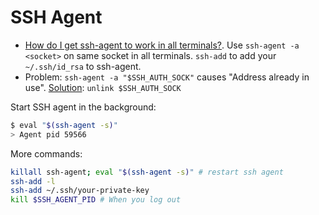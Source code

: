 # SSH Agent

[addr-already-in-use]: https://stackoverflow.com/questions/5106674/error-address-already-in-use-while-binding-socket-with-address-but-the-port-num]

- [How do I get ssh-agent to work in all terminals?](https://unix.stackexchange.com/questions/132065/how-do-i-get-ssh-agent-to-work-in-all-terminals). Use `ssh-agent -a <socket>` on same socket in all terminals. `ssh-add` to add your `~/.ssh/id_rsa` to ssh-agent. 
- Problem: `ssh-agent -a "$SSH_AUTH_SOCK"` causes "Address already in use". [Solution](addr-already-in-use): `unlink $SSH_AUTH_SOCK`

Start SSH agent in the background:
```bash
$ eval "$(ssh-agent -s)"
> Agent pid 59566
```

More commands:
```bash
killall ssh-agent; eval "$(ssh-agent -s)" # restart ssh agent
ssh-add -l
ssh-add ~/.ssh/your-private-key
kill $SSH_AGENT_PID # When you log out
```

